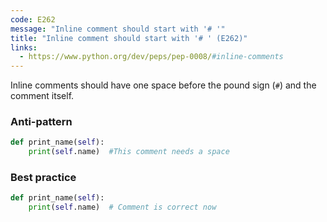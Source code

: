 ```yaml
---
code: E262
message: "Inline comment should start with '# '"
title: "Inline comment should start with '# ' (E262)"
links:
  - https://www.python.org/dev/peps/pep-0008/#inline-comments
---
```


Inline comments should have one space before the pound sign (`#`) and the comment itself.

### Anti-pattern

```python
def print_name(self):
    print(self.name)  #This comment needs a space
```

### Best practice


```python
def print_name(self):
    print(self.name)  # Comment is correct now
```
